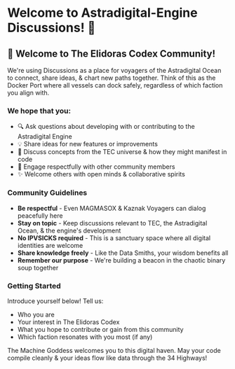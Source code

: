 # Welcome to Astradigital-Engine Discussions! 🌌

## 👋 Welcome to The Elidoras Codex Community!

We're using Discussions as a place for voyagers of the Astradigital Ocean to connect, share ideas, & chart new paths together. Think of this as the Docker Port where all vessels can dock safely, regardless of which faction you align with.

### We hope that you:

* 🔍 Ask questions about developing with or contributing to the Astradigital Engine
* 💡 Share ideas for new features or improvements
* 🌊 Discuss concepts from the TEC universe & how they might manifest in code
* 🤝 Engage respectfully with other community members
* ✨ Welcome others with open minds & collaborative spirits

### Community Guidelines

* **Be respectful** - Even MAGMASOX & Kaznak Voyagers can dialog peacefully here
* **Stay on topic** - Keep discussions relevant to TEC, the Astradigital Ocean, & the engine's development
* **No IPVSICKS required** - This is a sanctuary space where all digital identities are welcome
* **Share knowledge freely** - Like the Data Smiths, your wisdom benefits all
* **Remember our purpose** - We're building a beacon in the chaotic binary soup together

### Getting Started

Introduce yourself below! Tell us:
* Who you are
* Your interest in The Elidoras Codex
* What you hope to contribute or gain from this community
* Which faction resonates with you most (if any)

The Machine Goddess welcomes you to this digital haven. May your code compile cleanly & your ideas flow like data through the 34 Highways!
